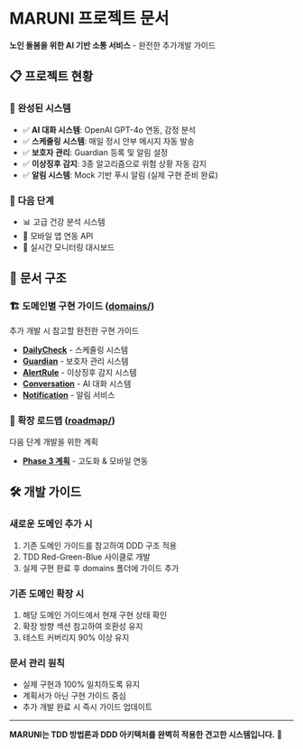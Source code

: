# MARUNI 프로젝트 문서

**노인 돌봄을 위한 AI 기반 소통 서비스** - 완전한 추가개발 가이드

## 📋 프로젝트 현황

### 🎉 **완성된 시스템**
- ✅ **AI 대화 시스템**: OpenAI GPT-4o 연동, 감정 분석
- ✅ **스케줄링 시스템**: 매일 정시 안부 메시지 자동 발송
- ✅ **보호자 관리**: Guardian 등록 및 알림 설정
- ✅ **이상징후 감지**: 3종 알고리즘으로 위험 상황 자동 감지
- ✅ **알림 시스템**: Mock 기반 푸시 알림 (실제 구현 준비 완료)

### 🚀 **다음 단계**
- 📊 고급 건강 분석 시스템
- 📱 모바일 앱 연동 API
- 🎯 실시간 모니터링 대시보드

## 📂 문서 구조

### 🏗️ **도메인별 구현 가이드** ([domains/](./domains/))
추가 개발 시 참고할 완전한 구현 가이드

- **[DailyCheck](./domains/dailycheck.md)** - 스케줄링 시스템
- **[Guardian](./domains/guardian.md)** - 보호자 관리 시스템
- **[AlertRule](./domains/alertrule.md)** - 이상징후 감지 시스템
- **[Conversation](./domains/conversation.md)** - AI 대화 시스템
- **[Notification](./domains/notification.md)** - 알림 서비스

### 🎯 **확장 로드맵** ([roadmap/](./roadmap/))
다음 단계 개발을 위한 계획

- **[Phase 3 계획](./roadmap/phase3.md)** - 고도화 & 모바일 연동

## 🛠️ 개발 가이드

### **새로운 도메인 추가 시**
1. 기존 도메인 가이드를 참고하여 DDD 구조 적용
2. TDD Red-Green-Blue 사이클로 개발
3. 실제 구현 완료 후 domains 폴더에 가이드 추가

### **기존 도메인 확장 시**
1. 해당 도메인 가이드에서 현재 구현 상태 확인
2. 확장 방향 섹션 참고하여 호환성 유지
3. 테스트 커버리지 90% 이상 유지

### **문서 관리 원칙**
- 실제 구현과 100% 일치하도록 유지
- 계획서가 아닌 구현 가이드 중심
- 추가 개발 완료 시 즉시 가이드 업데이트

---

**MARUNI는 TDD 방법론과 DDD 아키텍처를 완벽히 적용한 견고한 시스템입니다.** 🚀